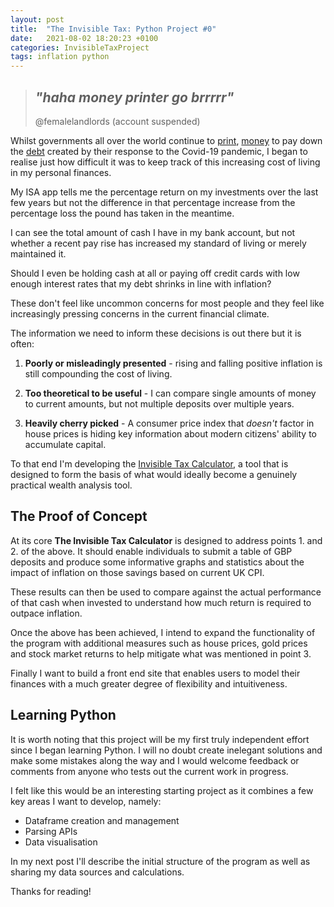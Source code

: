 ```yaml
---
layout: post
title:  "The Invisible Tax: Python Project #0"
date:   2021-08-02 18:20:23 +0100
categories: InvisibleTaxProject
tags: inflation python
---
```

>## *"haha money printer go brrrrr"*
> @femalelandlords (account suspended)

Whilst governments all over the world continue to [print][1], [money][2] to pay down the [debt][3] created by their response to the Covid-19 pandemic, I began to realise just how difficult it was to keep track of this increasing cost of living in my personal finances.

My ISA app tells me the percentage return on my investments over the last few years  but not the difference in that percentage increase from the percentage loss the pound has taken in the meantime.

I can see the total amount of cash I have in my bank account, but not whether a recent pay rise has increased my standard of living or merely maintained it. 

Should I even be holding cash at all or paying off credit cards with low enough interest rates that my debt shrinks in line with inflation?

These don't feel like uncommon concerns for most people and they feel like increasingly pressing concerns in the current financial climate.

The information we need to inform these decisions is out there but it is often:
1. **Poorly or misleadingly presented** - rising and falling positive inflation is still compounding the cost of living.

2. **Too theoretical to be useful** - I can compare single amounts of money to current amounts, but not multiple deposits over multiple years.

3. **Heavily cherry picked** - A consumer price index that *doesn't* factor in house prices is hiding key information about modern citizens' ability to accumulate capital.

To that end I'm developing the [Invisible Tax Calculator][4], a tool that is designed to form the basis of what would ideally become a genuinely practical wealth analysis tool.

## The Proof of Concept

At its core **The Invisible Tax Calculator** is designed to address points 1. and 2. of the above. It should enable individuals to submit a table of GBP deposits and produce some informative graphs and statistics about the impact of inflation on those savings based on current UK CPI.

These results can then be used to compare against the actual performance of that cash when invested to understand how much return is required to outpace inflation.

Once the above has been achieved, I intend to expand the functionality of the program with additional measures such as house prices, gold prices and stock market returns to help mitigate what was mentioned in point 3.

Finally I want to build a front end site that enables users to model their finances with a much greater degree of flexibility and intuitiveness.

## Learning Python

It is worth noting that this project will be my first truly independent effort since I began learning Python. I will no doubt create inelegant solutions and make some mistakes along the way and I would welcome feedback or comments from anyone who tests out the current work in progress.

I felt like this would be an interesting starting project as it combines a few key areas I want to develop, namely:
* Dataframe creation and management
* Parsing APIs
* Data visualisation

In my next post I'll describe the initial structure of the program as well as sharing my data sources and calculations.

Thanks for reading!


[1]: https://www.independent.co.uk/news/business/news/bank-england-money-printing-coronavirus-b1610167.html
[2]: https://www.cityam.com/almost-a-fifth-of-all-us-dollars-were-created-this-year/
[3]: https://www.bbc.co.uk/news/business-53104734
[4]: https://github.com/local-optimum/invisible-tax-calculator
